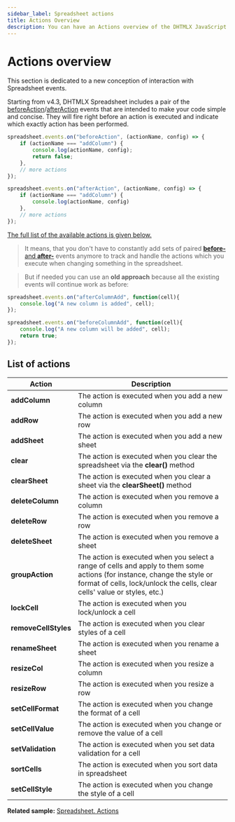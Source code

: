 ```yaml
---
sidebar_label: Spreadsheet actions
title: Actions Overview
description: You can have an Actions overview of the DHTMLX JavaScript Spreadsheet library in the documentation. Browse developer guides and API reference, try out code examples and live demos, and download a free 30-day evaluation version of DHTMLX Spreadsheet.
---
```


# Actions overview

This section is dedicated to a new conception of interaction with Spreadsheet events.

Starting from v4.3, DHTMLX Spreadsheet includes a pair of the [beforeAction](api/spreadsheet_beforeaction_event.md)/[afterAction](api/spreadsheet_afteraction_event.md) events that are intended to make your code simple and concise. They will fire right before an action is executed and indicate which exactly action has been performed.

~~~js
spreadsheet.events.on("beforeAction", (actionName, config) => {
    if (actionName === "addColumn") {
        console.log(actionName, config);
        return false;
    },
    // more actions
});

spreadsheet.events.on("afterAction", (actionName, config) => {
    if (actionName === "addColumn") {
        console.log(actionName, config)
    },
    // more actions
});
~~~

[The full list of the available actions is given below.](#list-of-actions)

>It means, that you don't have to constantly add sets of paired [**before-** and **after-**](api/overview/events_overview.md) events anymore to track and handle the actions which you execute when changing something in the spreadsheet. 

>But if needed you can use an **old approach** because all the existing events will continue work as before:
~~~js
spreadsheet.events.on("afterColumnAdd", function(cell){
    console.log("A new column is added", cell);
});
~~~
~~~js
spreadsheet.events.on("beforeColumnAdd", function(cell){
    console.log("A new column will be added", cell);
    return true;
});
~~~




## List of actions

| Action             | Description                                                                                                                                                                                           |
| ------------------ | ----------------------------------------------------------------------------------------------------------------------------------------------------------------------------------------------------- |
| **addColumn**       | The action is executed when you add a new column                                                                                                                                                      |
| **addRow**          | The action is executed when you add a new row                                                                                                                                                         |
| **addSheet**         | The action is executed when you add a new sheet                                                                                                                                                       |
| **clear**            | The action is executed when you clear the spreadsheet via the <b>clear()</b> method                                                                                                       |
| **clearSheet**      | The action is executed when you clear a sheet via the <b>clearSheet()</b> method                                                                                                          |
| **deleteColumn**     | The action is executed when you remove a column                                                                                                                                                       |
| **deleteRow**        | The action is executed when you remove a row                                                                                                                                                          |
| **deleteSheet**      | The action is executed when you remove a sheet                                                                                                                                                        |
| **groupAction**      | The action is executed when you select a range of cells and apply to them some actions (for instance, change the style or format of cells, lock/unlock the cells, clear cells' value or styles, etc.) |
| **lockCell**         | The action is executed when you lock/unlock a cell                                                                                                                                                    |
| **removeCellStyles** | The action is executed when you clear styles of a cell                                                                                                                                                |
| **renameSheet**      | The action is executed when you rename a sheet                                                                                                                                                        |
| **resizeCol**        | The action is executed when you resize a column                                                                                                                                                       |
| **resizeRow**        | The action is executed when you resize a row                                                                                                                                                          |
| **setCellFormat**    | The action is executed when you change the format of a cell                                                                                                                                           |
| **setCellValue**     | The action is executed when you change or remove the value of a cell                                                                                                                                            |
| **setValidation**    | The action is executed when you set data validation for a cell                                                                                                                                        |
| **sortCells**        | The action is executed when you sort data in spreadsheet                                                                                                                                              |
| **setCellStyle**     | The action is executed when you change the style of a cell                                                                                                                                            |

**Related sample:** [Spreadsheet. Actions](https://snippet.dhtmlx.com/efcuxlkt)